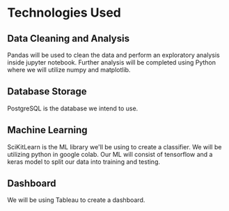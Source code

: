 # Technologies Used
## Data Cleaning and Analysis
Pandas will be used to clean the data and perform an exploratory analysis inside jupyter notebook. Further analysis will be completed using Python where we will utilize numpy and matplotlib.

## Database Storage
PostgreSQL is the database we intend to use.

## Machine Learning
SciKitLearn is the ML library we'll be using to create a classifier. We will be utilizing python in google colab. Our ML will consist of tensorflow and a keras model to split our data into training and testing.

## Dashboard
We will be using Tableau to create a dashboard.

